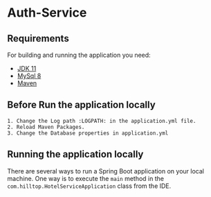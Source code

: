 # Auth-Service

## Requirements

For building and running the application you need:

- [JDK 11](https://openjdk.org/install/)
- [MySql 8](https://dev.mysql.com/downloads/mysql/)
- [Maven](https://maven.apache.org)

## Before Run the application locally

    1. Change the Log path :LOGPATH: in the application.yml file.
    2. Reload Maven Packages. 
    3. Change the Database properties in application.yml

## Running the application locally

There are several ways to run a Spring Boot application on your local machine. One way is to execute the `main` method
in the `com.hilltop.HotelServiceApplication` class from the IDE.
